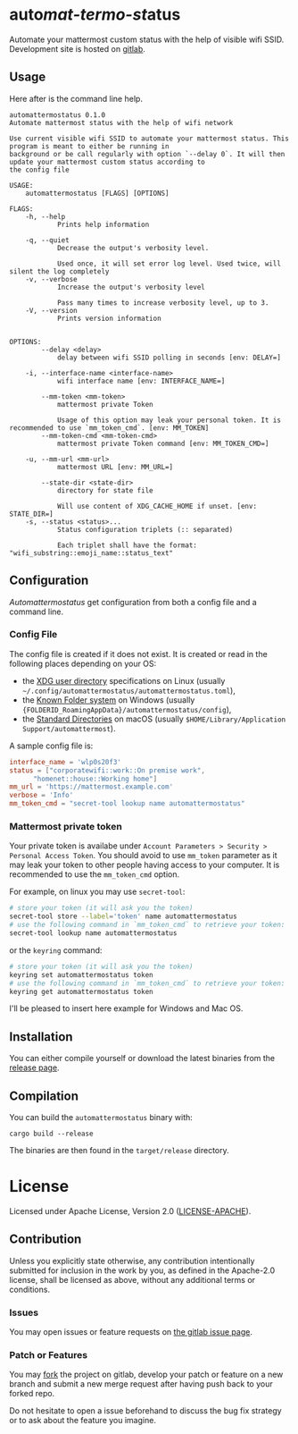 # auto*mat-termo-st*atus
Automate your mattermost custom status with the help of visible wifi SSID.
Development site is hosted on [gitlab](https://gitlab.com/matclab/automattermostatus).

## Usage
Here after is the command line help.
<!-- `$ target/debug/automattermostatus --help` as text -->
```text
automattermostatus 0.1.0
Automate mattermost status with the help of wifi network

Use current visible wifi SSID to automate your mattermost status. This program is meant to either be running in
background or be call regularly with option `--delay 0`. It will then update your mattermost custom status according to
the config file

USAGE:
    automattermostatus [FLAGS] [OPTIONS]

FLAGS:
    -h, --help       
            Prints help information

    -q, --quiet      
            Decrease the output's verbosity level.
            
            Used once, it will set error log level. Used twice, will silent the log completely
    -v, --verbose    
            Increase the output's verbosity level
            
            Pass many times to increase verbosity level, up to 3.
    -V, --version    
            Prints version information


OPTIONS:
        --delay <delay>                      
            delay between wifi SSID polling in seconds [env: DELAY=]

    -i, --interface-name <interface-name>    
            wifi interface name [env: INTERFACE_NAME=]

        --mm-token <mm-token>                
            mattermost private Token
            
            Usage of this option may leak your personal token. It is recommended to use `mm_token_cmd`. [env: MM_TOKEN]
        --mm-token-cmd <mm-token-cmd>        
            mattermost private Token command [env: MM_TOKEN_CMD=]

    -u, --mm-url <mm-url>                    
            mattermost URL [env: MM_URL=]

        --state-dir <state-dir>              
            directory for state file
            
            Will use content of XDG_CACHE_HOME if unset. [env: STATE_DIR=]
    -s, --status <status>...                 
            Status configuration triplets (:: separated)
            
            Each triplet shall have the format: "wifi_substring::emoji_name::status_text"
```
## Configuration
*Automattermostatus* get configuration from both a config file and a command
line.

### Config File
The config file is created if it does not exist.  It is created or read in the following places depending on your OS:
-    the [XDG user directory](https://www.freedesktop.org/wiki/Software/xdg-user-dirs/) specifications on Linux (usually `~/.config/automattermostatus/automattermostatus.toml`),
-    the [Known Folder system](https://msdn.microsoft.com/en-us/library/windows/desktop/dd378457.aspx) on Windows (usually `{FOLDERID_RoamingAppData}/automattermostatus/config`),
-    the [Standard Directories](https://developer.apple.com/library/content/documentation/FileManagement/Conceptual/FileSystemProgrammingGuide/FileSystemOverview/FileSystemOverview.html#//apple_ref/doc/uid/TP40010672-CH2-SW6) on macOS (usually `$HOME/Library/Application Support/automattermost`).

A sample config file is:

```toml
interface_name = 'wlp0s20f3'
status = ["corporatewifi::work::On premise work",
	  "homenet::house::Working home"]
mm_url = 'https://mattermost.example.com'
verbose = 'Info'
mm_token_cmd = "secret-tool lookup name automattermostatus"
```

### Mattermost private token
Your private token is availabe under `Account Parameters > Security > Personal
Access Token`. You should avoid to use `mm_token` parameter as it may leak
your token to other people having access to your computer. It is recommended
to use the `mm_token_cmd` option. 

For example, on linux you may use `secret-tool`:
```sh
# store your token (it will ask you the token)
secret-tool store --label='token' name automattermostatus
# use the following command in `mm_token_cmd` to retrieve your token:
secret-tool lookup name automattermostatus
```
or the `keyring` command:
```sh
# store your token (it will ask you the token)
keyring set automattermostatus token
# use the following command in `mm_token_cmd` to retrieve your token:
keyring get automattermostatus token
```

I'll be pleased to insert here example for Windows and Mac OS. 

## Installation
You can either compile yourself or download the latest binaries from the
[release page](https://gitlab.com/matclab/automattermostatus/-/releases).

## Compilation

You can build the `automattermostatus` binary with:
```
cargo build --release
```
The binaries are then found in the `target/release` directory.

# License

Licensed under Apache License, Version 2.0 ([LICENSE-APACHE](https://www.apache.org/licenses/LICENSE-2.0)).

## Contribution

Unless you explicitly state otherwise, any contribution intentionally
submitted for inclusion in the work by you, as defined in the Apache-2.0
license, shall be licensed as above, without any additional terms or
conditions.

### Issues
You may open issues or feature requests on [the gitlab issue
page](https://gitlab.com/matclab/automattermostatus/-/issues).

### Patch or Features
You may [fork](https://gitlab.com/matclab/automattermostatus/-/forks/new) the
project on gitlab, develop your patch or feature on a new branch and submit a
new merge request after having push back to your forked repo.

Do not hesitate to open a issue beforehand to discuss the bug fix strategy or
to ask about the feature you imagine.
